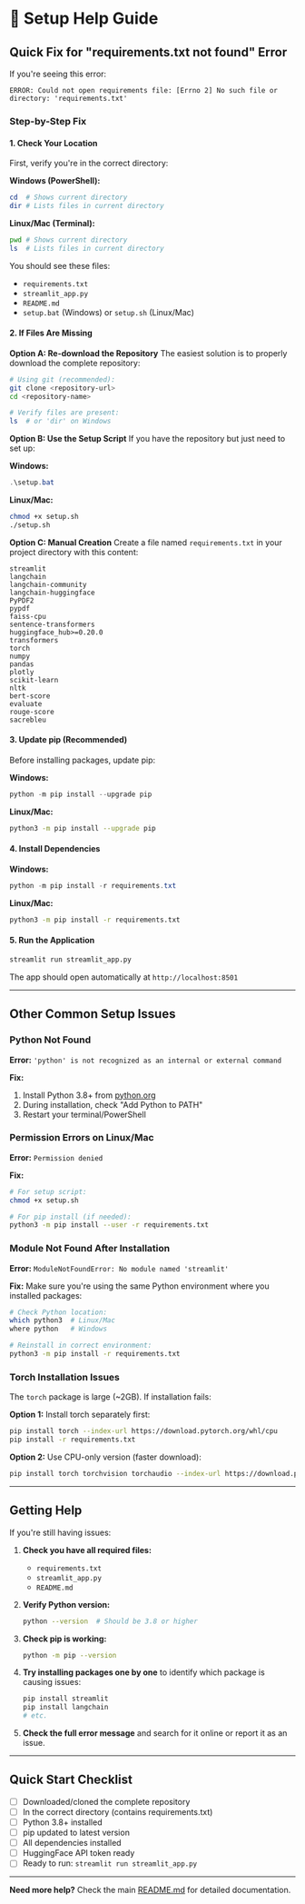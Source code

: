 # 🔧 Setup Help Guide

## Quick Fix for "requirements.txt not found" Error

If you're seeing this error:
```
ERROR: Could not open requirements file: [Errno 2] No such file or directory: 'requirements.txt'
```

### Step-by-Step Fix

#### 1. Check Your Location
First, verify you're in the correct directory:

**Windows (PowerShell):**
```powershell
cd  # Shows current directory
dir # Lists files in current directory
```

**Linux/Mac (Terminal):**
```bash
pwd # Shows current directory
ls  # Lists files in current directory
```

You should see these files:
- `requirements.txt`
- `streamlit_app.py`
- `README.md`
- `setup.bat` (Windows) or `setup.sh` (Linux/Mac)

#### 2. If Files Are Missing

**Option A: Re-download the Repository**
The easiest solution is to properly download the complete repository:

```bash
# Using git (recommended):
git clone <repository-url>
cd <repository-name>

# Verify files are present:
ls  # or 'dir' on Windows
```

**Option B: Use the Setup Script**
If you have the repository but just need to set up:

**Windows:**
```powershell
.\setup.bat
```

**Linux/Mac:**
```bash
chmod +x setup.sh
./setup.sh
```

**Option C: Manual Creation**
Create a file named `requirements.txt` in your project directory with this content:

```
streamlit
langchain
langchain-community
langchain-huggingface
PyPDF2
pypdf
faiss-cpu
sentence-transformers
huggingface_hub>=0.20.0
transformers
torch
numpy
pandas
plotly
scikit-learn
nltk
bert-score
evaluate
rouge-score
sacrebleu
```

#### 3. Update pip (Recommended)

Before installing packages, update pip:

**Windows:**
```powershell
python -m pip install --upgrade pip
```

**Linux/Mac:**
```bash
python3 -m pip install --upgrade pip
```

#### 4. Install Dependencies

**Windows:**
```powershell
python -m pip install -r requirements.txt
```

**Linux/Mac:**
```bash
python3 -m pip install -r requirements.txt
```

#### 5. Run the Application

```bash
streamlit run streamlit_app.py
```

The app should open automatically at `http://localhost:8501`

---

## Other Common Setup Issues

### Python Not Found

**Error:** `'python' is not recognized as an internal or external command`

**Fix:**
1. Install Python 3.8+ from [python.org](https://www.python.org/downloads/)
2. During installation, check "Add Python to PATH"
3. Restart your terminal/PowerShell

### Permission Errors on Linux/Mac

**Error:** `Permission denied`

**Fix:**
```bash
# For setup script:
chmod +x setup.sh

# For pip install (if needed):
python3 -m pip install --user -r requirements.txt
```

### Module Not Found After Installation

**Error:** `ModuleNotFoundError: No module named 'streamlit'`

**Fix:**
Make sure you're using the same Python environment where you installed packages:
```bash
# Check Python location:
which python3  # Linux/Mac
where python   # Windows

# Reinstall in correct environment:
python3 -m pip install -r requirements.txt
```

### Torch Installation Issues

The `torch` package is large (~2GB). If installation fails:

**Option 1:** Install torch separately first:
```bash
pip install torch --index-url https://download.pytorch.org/whl/cpu
pip install -r requirements.txt
```

**Option 2:** Use CPU-only version (faster download):
```bash
pip install torch torchvision torchaudio --index-url https://download.pytorch.org/whl/cpu
```

---

## Getting Help

If you're still having issues:

1. **Check you have all required files:**
   - `requirements.txt`
   - `streamlit_app.py`
   - `README.md`

2. **Verify Python version:**
   ```bash
   python --version  # Should be 3.8 or higher
   ```

3. **Check pip is working:**
   ```bash
   python -m pip --version
   ```

4. **Try installing packages one by one** to identify which package is causing issues:
   ```bash
   pip install streamlit
   pip install langchain
   # etc.
   ```

5. **Check the full error message** and search for it online or report it as an issue.

---

## Quick Start Checklist

- [ ] Downloaded/cloned the complete repository
- [ ] In the correct directory (contains requirements.txt)
- [ ] Python 3.8+ installed
- [ ] pip updated to latest version
- [ ] All dependencies installed
- [ ] HuggingFace API token ready
- [ ] Ready to run: `streamlit run streamlit_app.py`

---

**Need more help?** Check the main [README.md](README.md) for detailed documentation.

